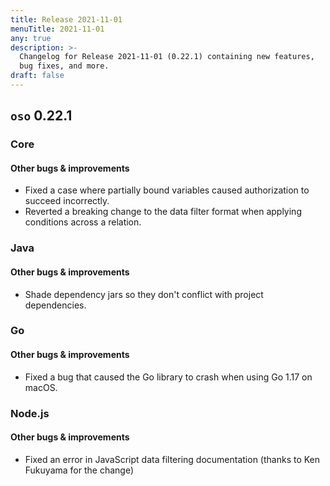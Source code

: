 ```yaml
---
title: Release 2021-11-01
menuTitle: 2021-11-01
any: true
description: >-
  Changelog for Release 2021-11-01 (0.22.1) containing new features,
  bug fixes, and more.
draft: false
---
```


## `oso` 0.22.1

### Core

#### Other bugs & improvements

- Fixed a case where partially bound variables caused authorization to succeed incorrectly.
- Reverted a breaking change to the data filter format when applying conditions across a relation.

### Java

#### Other bugs & improvements

- Shade dependency jars so they don't conflict with project dependencies.

### Go

#### Other bugs & improvements

- Fixed a bug that caused the Go library to crash when using Go 1.17 on macOS.

### Node.js

#### Other bugs & improvements

- Fixed an error in JavaScript data filtering documentation (thanks to Ken Fukuyama for the change)
